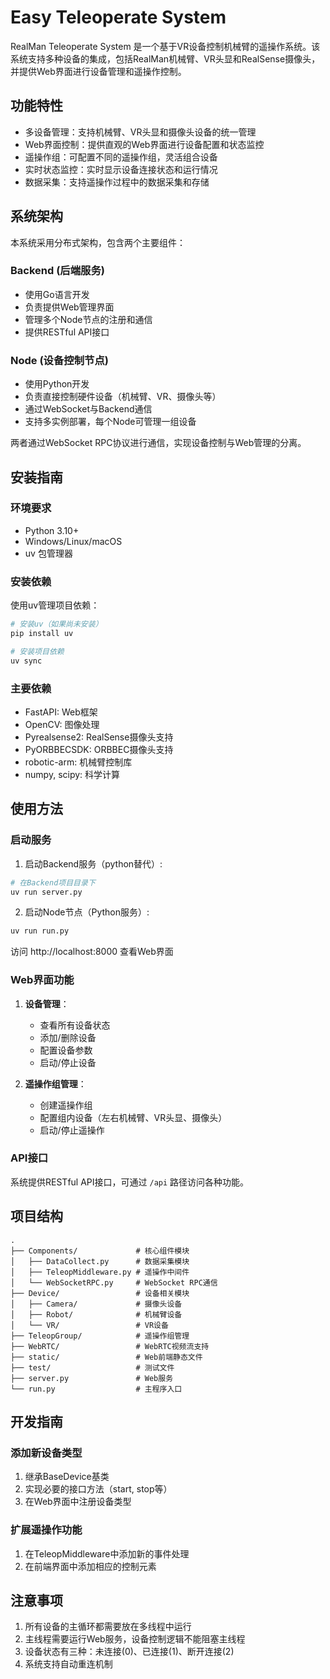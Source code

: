 # Easy Teleoperate System

RealMan Teleoperate System 是一个基于VR设备控制机械臂的遥操作系统。该系统支持多种设备的集成，包括RealMan机械臂、VR头显和RealSense摄像头，并提供Web界面进行设备管理和遥操作控制。

## 功能特性

- 多设备管理：支持机械臂、VR头显和摄像头设备的统一管理
- Web界面控制：提供直观的Web界面进行设备配置和状态监控
- 遥操作组：可配置不同的遥操作组，灵活组合设备
- 实时状态监控：实时显示设备连接状态和运行情况
- 数据采集：支持遥操作过程中的数据采集和存储

## 系统架构

本系统采用分布式架构，包含两个主要组件：

### Backend (后端服务)
- 使用Go语言开发
- 负责提供Web管理界面
- 管理多个Node节点的注册和通信
- 提供RESTful API接口

### Node (设备控制节点)
- 使用Python开发
- 负责直接控制硬件设备（机械臂、VR、摄像头等）
- 通过WebSocket与Backend通信
- 支持多实例部署，每个Node可管理一组设备

两者通过WebSocket RPC协议进行通信，实现设备控制与Web管理的分离。

## 安装指南

### 环境要求
- Python 3.10+
- Windows/Linux/macOS
- uv 包管理器

### 安装依赖

使用uv管理项目依赖：
```bash
# 安装uv（如果尚未安装）
pip install uv

# 安装项目依赖
uv sync
```

### 主要依赖
- FastAPI: Web框架
- OpenCV: 图像处理
- Pyrealsense2: RealSense摄像头支持
- PyORBBECSDK: ORBBEC摄像头支持
- robotic-arm: 机械臂控制库
- numpy, scipy: 科学计算

## 使用方法

### 启动服务

1. 启动Backend服务（python替代）:
```bash
# 在Backend项目目录下
uv run server.py
```

2. 启动Node节点（Python服务）:
```bash
uv run run.py
```

访问 http://localhost:8000 查看Web界面

### Web界面功能
1. **设备管理**：
   - 查看所有设备状态
   - 添加/删除设备
   - 配置设备参数
   - 启动/停止设备

2. **遥操作组管理**：
   - 创建遥操作组
   - 配置组内设备（左右机械臂、VR头显、摄像头）
   - 启动/停止遥操作

### API接口
系统提供RESTful API接口，可通过 `/api` 路径访问各种功能。

## 项目结构
```
.
├── Components/             # 核心组件模块
│   ├── DataCollect.py      # 数据采集模块
│   ├── TeleopMiddleware.py # 遥操作中间件
│   └── WebSocketRPC.py     # WebSocket RPC通信
├── Device/                 # 设备相关模块
│   ├── Camera/             # 摄像头设备
│   ├── Robot/              # 机械臂设备
│   └── VR/                 # VR设备
├── TeleopGroup/            # 遥操作组管理
├── WebRTC/                 # WebRTC视频流支持
├── static/                 # Web前端静态文件
├── test/                   # 测试文件
├── server.py               # Web服务
└── run.py                  # 主程序入口
```

## 开发指南

### 添加新设备类型
1. 继承BaseDevice基类
2. 实现必要的接口方法（start, stop等）
3. 在Web界面中注册设备类型

### 扩展遥操作功能
1. 在TeleopMiddleware中添加新的事件处理
2. 在前端界面中添加相应的控制元素

## 注意事项

1. 所有设备的主循环都需要放在多线程中运行
2. 主线程需要运行Web服务，设备控制逻辑不能阻塞主线程
3. 设备状态有三种：未连接(0)、已连接(1)、断开连接(2)
4. 系统支持自动重连机制